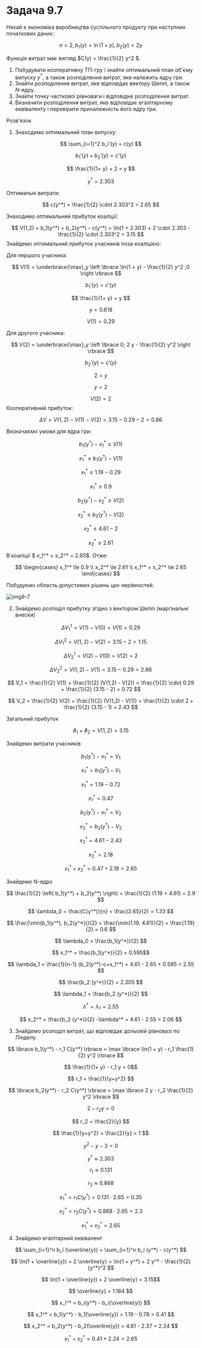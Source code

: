 # Задача 9.7

Нехай є економіка виробництва суспільного продукту при наступних початкових даних:

$$ n = 2, b_1(y) = \ln(1 + y), b_2(y) = 2  y $$

Функція витрат має вигляд $С(y) = \frac{1}{2}   y^2 $.

1. Побудувати кооперативну ТП-гру і знайти оптимальний план об'єму випуску $y^*$, а також розподілення витрат, яке належить ядру гри.
2. Знайти розподілення витрат, яке відповідає вектору Шеплі, а також $N$-ядру.
3. Знайти точку часткової рівноваги і відповідне розподілення витрат.
4. Визначити розподілення витрат, яке відповідає егалітарному еквіваленту і перевірити приналежність його ядру гри.

Розв'язок
1. Знаходимо оптимальний план випуску:

$$ \sum_{i=1}^2 b_i'(y) = c(y) $$

$$ b_1'(y) + b_2'(y) = c'(y) $$

$$ \frac{1}{1+ y} + 2 = y $$

$$ y^* = 2.303 $$

Оптимальні витрати: 

$$ c(y^*) = \frac{1}{2}  \cdot   2.303^2 = 2.65 $$

Знаходимо оптимальний прибуток коаліції:

$$ V(1,2) = b_1(y^*) + b_2(y^*) - c(y^*) = \ln(1 + 2.303) + 2  \cdot  2.303 - \frac{1}{2}  \cdot   2.303^2 = 3.15 $$
Знайдемо оптимальний прибуток учасників поза коаліцією: 

Для першого учасника:

$$ V(1) = \underbrace{\max}_y \left \lbrace \ln(1 + y) - \frac{1}{2}   y^2 ;0 \right \rbrace  $$

$$ b_1'(y) = c'(y) $$

$$ \frac{1}{1+ y} = y $$

$$ y = 0.618 $$

$$ V(1) = 0.29 $$

Для другого учасника:

$$ V(2) = \underbrace{\max}_y \left \lbrace 0; 2  y - \frac{1}{2}   y^2 \right \rbrace  $$

$$ b_2'(y) = c'(y) $$

$$ 2 = y $$

$$ y = 2 $$

$$ V(2) = 2 $$
Кооперативний прибуток:

$$ \Delta V = V(1,2) - V(1) - V(2) = 3.15 - 0.29 - 2 = 0.86$$

Визначаємо умови для ядра гри:

$$ b_1(y^*) - x_1^* \ge V(1) $$

$$ x_1^* \le b_1(y^*) - V(1) $$

$$ x_1^* \le 1.19 - 0.29 $$

$$ x_1^* \le 0.9 $$

$$ b_2(y^*) - x_2^* \ge V(2) $$

$$ x_2^* \le b_2(y^*) - V(2) $$

$$ x_2^* \le 4.61 - 2 $$

$$ x_2^* \le 2.61 $$

В коаліції $ x_1^* + x_2^* = 2.65$. Отже:

$$ \begin{cases}
  x_1^* \le 0.9 \\
  x_2^* \le 2.61 \\
  x_1^* + x_2^* \le 2.65
\end{cases}
$$

Побудуємо область допустимих рішень цих нерівностей.

![img9-7](img9-7.png)

2. Знайдемо розподіл прибутку згідно з вектором Шеплі (маргінальні внески)

$$ \Delta V_1^1 = V(1) - V(0) = V(1) = 0.29 $$

$$ \Delta V_1^2 = V(1,2) - V(2) = 3.15 - 2 = 1.15 $$

$$ \Delta V_2^1 = V(2) - V(0) = V(2) = 2 $$

$$ \Delta V_2^2 = V(1,2) - V(1) = 3.15 - 0.29 = 2.86 $$

$$ V_1 = \frac{1}{2} V(1) + \frac{1}{2} (V(1,2) - V(2)) = 
\frac{1}{2} \cdot 0.29 + \frac{1}{2} (3.15 - 2) =
0.72
$$

$$ V_2 = \frac{1}{2} V(2) + \frac{1}{2} (V(1,2) - V(1)) = 
\frac{1}{2} \cdot 2 + \frac{1}{2} (3.15 - 1) =
2.43
$$

Загальний прибуток

$$ \vartheta_1 + \vartheta_2 = V(1,2) = 3.15$$

Знайдемо витрати учасників

$$ b_1(y^*) - x_1^* = V_1 $$

$$ x_1^* = b_1(y^*) - V_1 $$

$$ x_1^* = 1.19 - 0.72 $$

$$ x_1^* = 0.47 $$

$$ b_2(y^*) - x_1^* = V_2 $$

$$ x_2^* = b_2(y^*) - V_2 $$

$$ x_2^* = 4.61 - 2.43 $$

$$ x_2^* = 2.18 $$

$$ x_1^* + x_2^* = 0.47 + 2.18 =
2.65  $$

Знайдемо N-ядро

$$ \frac{1}{2} \left( b_1(y^*) + b_2(y^*) \right) = 
\frac{1}{2} (1.19 + 4.61) = 2.9
$$

$$ \lambda_0 = \frac{C(y^*)}{n} = \frac{2.65}{2} =
1.33  $$

$$ \frac{\min(b_1(y^*), b_2(y^*))}{2} = 
\frac{\min(1.19, 4.61)}{2} =
\frac{1.19}{2} = 
0.6
$$

$$ \lambda_0 > \frac{b_1(y^*)}{2} $$

$$ x_1^* = \frac{b_1(y^*)}{2} = 0.595$$

$$ \lambda_1 = \frac{1}{n-1} (b_2(y^*)-c+x_1^*) = 4.61 - 2.65 + 0.595 =
2.55 $$

$$ \frac{b_2 (y^*)}{2} = 2.305 $$

$$ \lambda_1 < \frac{b_2 (y^*)}{2} $$

$$ \lambda^* = \lambda_1 = 2.55 $$

$$ x_2^* = \frac{b_2 (y^*)}{2} -\lambda^* = 4.61 - 2.55 =
2.06 $$


3. Знайдемо розподіл витрат, що відповідає дольовій рівновазі по Лінделу.

$$ \lbrace b_1(y^*) - r_1 C(y^*) \rbrace = 
\max \lbrace \ln(1 + y) - r_1 \frac{1}{2}   y^2 \rbrace
$$

$$ \frac{1}{1+ y} - r_1 y = 0$$ 

$$ r_1 = \frac{1}{y+y^2} $$

$$ \lbrace b_2(y^*) - r_2 C(y^*) \rbrace = 
\max \lbrace 2  y - r_2 \frac{1}{2}   y^2 \rbrace
$$

$$ 2 - r_2 y = 0$$ 

$$ r_2 = \frac{2}{y} $$

$$ \frac{1}{y+y^2} + \frac{2}{y} = 1 $$

$$ y^2-y-3 = 0 $$

$$ y^* \approx 2.303 $$

$$ r_1 \approx 0.131 $$

$$ r_2 \approx 0.868 $$

$$ x_1^* = r_1 C(y^*) = 0.131 \cdot 2.65 =
0.35
$$

$$ x_2^* = r_2 C(y^*) = 0.868 \cdot 2.65 =
2.3
$$

$$ x_1^* + x_2^* = 2.65 $$

4. Знайдемо егалітарний еквівалент

$$ \sum_{i=1}^n b_i (\overline{y}) = \sum_{i=1}^n b_i (y^*) - c(y^*) $$

$$ \ln(1 + \overline{y}) + 2  \overline{y} =
\ln(1 + y^*) + 2  y^* - \frac{1}{2}   {y^*}^2
$$

$$ \ln(1 + \overline{y}) + 2  \overline{y} = 3.15$$

$$ \overline{y} = 1.184 $$

$$ x_i^* = b_i(y^*) - b_i(\overline{y}) $$

$$ x_1^* = b_1(y^*) - b_1(\overline{y}) =
1.19 - 0.78 = 
0.41
$$

$$ x_2^* = b_2(y^*) - b_2(\overline{y}) =
4.61 - 2.37 = 
2.24
$$

$$ x_1^* + x_2^* = 
0.41 + 2.24 =
2.65
 $$

